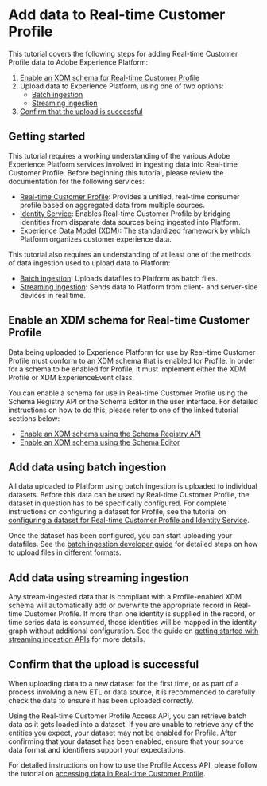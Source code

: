 # Add data to Real-time Customer Profile

This tutorial covers the following steps for adding Real-time Customer Profile data to Adobe Experience Platform:

1. [Enable an XDM schema for Real-time Customer Profile](#enable-an-xdm-schema-for-real-time-customer-profile)
2. Upload data to Experience Platform, using one of two options:
    - [Batch ingestion](#add-data-using-batch-ingestion)
    - [Streaming ingestion](#add-data-using-streaming-ingestion)
3. [Confirm that the upload is successful](#confirm-that-the-upload-is-successful)

## Getting started

This tutorial requires a working understanding of the various Adobe Experience Platform services involved in ingesting data into Real-time Customer Profile. Before beginning this tutorial, please review the documentation for the following services:


- [Real-time Customer Profile](../../technical_overview/unified_profile_architectural_overview/unified_profile_architectural_overview.md): Provides a unified, real-time consumer profile based on aggregated data from multiple sources.
- [Identity Service](../../technical_overview/identity_services_architectural_overview/identity_services_architectural_overview.md): Enables Real-time Customer Profile by bridging identities from disparate data sources being ingested into Platform.
- [Experience Data Model (XDM)](../../technical_overview/schema_registry/xdm_system/xdm_system_in_experience_platform.md): The standardized framework by which Platform organizes customer experience data.

This tutorial also requires an understanding of at least one of the methods of data ingestion used to upload data to Platform:

- [Batch ingestion](../../technical_overview/ingest_architectural_overview/ingest_architectural_overview.md): Uploads datafiles to Platform as batch files.
- [Streaming ingestion](../../technical_overview/streaming_ingest/streaming_ingest_overview.md): Sends data to Platform from client- and server-side devices in real time.



## Enable an XDM schema for Real-time Customer Profile

Data being uploaded to Experience Platform for use by Real-time Customer Profile must conform to an XDM schema that is enabled for Profile. In order for a schema to be enabled for Profile, it must implement either the XDM Profile or XDM ExperienceEvent class.

You can enable a schema for use in Real-time Customer Profile using the Schema Registry API or the Schema Editor in the user interface. For detailed instructions on how to do this, please refer to one of the linked tutorial sections below:
 - [Enable an XDM schema using the Schema Registry API](../schema_registry_api_tutorial/schema_registry_api_tutorial.md#enable-schema-for-use-in-real-time-customer-profile)
 - [Enable an XDM schema using the Schema Editor](../schema_editor_tutorial/schema_editor_tutorial.md#use-in-unified-profile-service)

## Add data using batch ingestion

All data uploaded to Platform using batch ingestion is uploaded to individual datasets. Before this data can be used by Real-time Customer Profile, the dataset in question has to be specifically configured. For complete instructions on configuring a dataset for Profile, see the tutorial on [configuring a dataset for Real-time Customer Profile and Identity Service](../unified_profile_dataset_tutorial/unified_profile_dataset_api_tutorial.md).

Once the dataset has been configured, you can start uploading your datafiles. See the [batch ingestion developer guide](../../technical_overview/ingest_architectural_overview/batch_data_ingestion_developer_guide.md) for detailed steps on how to upload files in different formats.

## Add data using streaming ingestion

Any stream-ingested data that is compliant with a Profile-enabled XDM schema will automatically add or overwrite the appropriate record in Real-time Customer Profile. If more than one identity is supplied in the record, or time series data is consumed, those identities will be mapped in the identity graph without additional configuration. See the guide on [getting started with streaming ingestion APIs](../../technical_overview/streaming_ingest/getting_started_with_platform_streaming_ingestion.md) for more details.

## Confirm that the upload is successful

When uploading data to a new dataset for the first time, or as part of a process involving a new ETL or data source, it is recommended to carefully check the data to ensure it has been uploaded correctly. 

Using the Real-time Customer Profile Access API, you can retrieve batch data as it gets loaded into a dataset. If you are unable to retrieve any of the entities you expect, your dataset may not be enabled for Profile. After confirming that your dataset has been enabled, ensure that your source data format and identifiers support your expectations.

For detailed instructions on how to use the Profile Access API, please follow the tutorial on [accessing data in Real-time Customer Profile](../consuming_unified_profile_data/consuming_unified_profile_data.md).